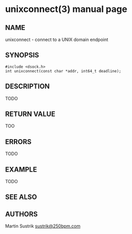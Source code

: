# unixconnect(3) manual page

## NAME

unixconnect - connect to a UNIX domain endpoint

## SYNOPSIS

```
#include <dsock.h>
int unixconnect(const char *addr, int64_t deadline);
```

## DESCRIPTION

TODO

## RETURN VALUE

TOO

## ERRORS

TODO

## EXAMPLE

TODO

## SEE ALSO

## AUTHORS

Martin Sustrik <sustrik@250bpm.com>

